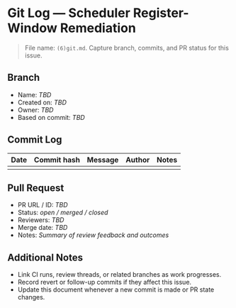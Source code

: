 # Git Log — Scheduler Register-Window Remediation

> File name: `(6)git.md`. Capture branch, commits, and PR status for this issue.

## Branch
- Name: _TBD_
- Created on: _TBD_
- Owner: _TBD_
- Based on commit: _TBD_

## Commit Log
| Date | Commit hash | Message | Author | Notes |
| --- | --- | --- | --- | --- |
|  |  |  |  |  |

## Pull Request
- PR URL / ID: _TBD_
- Status: _open / merged / closed_
- Reviewers: _TBD_
- Merge date: _TBD_
- Notes: _Summary of review feedback and outcomes_

## Additional Notes
- Link CI runs, review threads, or related branches as work progresses.
- Record revert or follow-up commits if they affect this issue.
- Update this document whenever a new commit is made or PR state changes.
